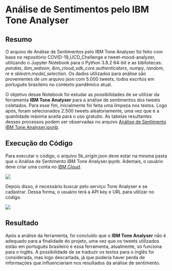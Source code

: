 # Análise de Sentimentos pelo IBM Tone Analyser

## Resumo
O arquivo de Análise de Sentimentos pelo IBM Tone Analyser foi feito com base no repositório COVID-19_UCD_Chellenge e tweet-mood-analyzer, utilizando o Jupyter Notebook para o Python 3.8.2 64-bit e as bibliotecas: *pandas*, *ibm_watson*, *ibm_cloud_sdk_core.authenticators*, *numpy*, *random*, *re* e *sklearn.model_selection*. Os dados utilizados para análise são provenientes de um arquivo json com 5.000 tweets, todos escritos em português brasileiro no contexto pandêmico atual.

O objetivo desse Notebook foi estudar as possibilidades de se utilizar da ferramenta **IBM Tone Analyser** para a análise de sentimentos dos tweets coletados. Para esse fim, inicialmente foi feita uma limpeza nos textos. Logo após, foram selecionados 2.500 tweets aleatoriamente, uma vez que é a quantidade máxima aceita para o uso gratuito. As tabelas resultantes desses processos podem ser observadas no arquivo [Análise de Sentimento IBM Tone Analyser.ipynb](https://github.com/CDA-EPCWeb/Analise/blob/master/An%C3%A1lise%20de%20Sentimentos/An%C3%A1lise%20de%20Sentimento%20IBM%20Tone%20Analyser.ipynb).

## Execução do Código
Para executar o código, o arquivo 5k_origin.json deve estar na mesma pasta que o Análise de Sentimento IBM Tone Analyser.ipynb.
Ademais, o usuário deve criar uma conta no [IBM Cloud](https://cloud.ibm.com/registration?target=catalog%3fcategory=watson&cm_mmc=Earned-_-Watson+Core+-+Platform-_-WW_WW-_-intercom&cm_mmca1=000000OF&cm_mmca2=10000409&).

<img src="https://i.imgur.com/E9aqhQJ">

Depois disso, é necessário buscar pelo serviço Tone Analyser e se cadastrar. Dessa forma, o usuário terá a API key e URL para utilizar no código.

<img src="https://i.imgur.com/K54H8fh.png">
    
## Resultado
Após a análise da ferramenta, foi concluído que o **IBM Tone Analyser** não é adequado para a finalidade do projeto, uma vez que os tweets utilizados estão em português brasileiro e essa ferramenta, atualmente, só funciona para o inglês.
A possibilidade de se traduzir os textos para o inglês foi considerada, mas logo descartada, já que poderia haver perda de informações que influenciariam nos resultados da análise de sentimento.
